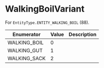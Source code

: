 # WalkingBoilVariant

For `EntityType.ENTITY_WALKING_BOIL` (88). 

| Enumerator | Value | Description |
| - | - | - |
| WALKING_BOIL | 0 |  |
| WALKING_GUT | 1 |  |
| WALKING_SACK | 2 |  |
